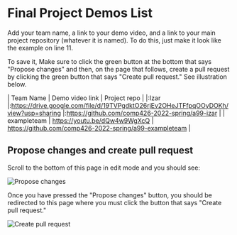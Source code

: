 # Final Project Demos List

Add your team name, a link to your demo video, and a link to your main project repository (whatever it is named).
To do this, just make it look like the example on line 11.

To save it, Make sure to click the green button at the bottom that says "Propose changes" and then, on the page that follows, create a pull request by clicking the green button that says "Create pull request."
See illustration below.

| Team Name | Demo video link | Project repo | 
|:Izar |:https://drive.google.com/file/d/19TVPgdktO26rjEv2OHeJTFfpqOOyDOKh/view?usp=sharing |:https://github.com/comp426-2022-spring/a99-izar |
| exampleteam | https://youtu.be/dQw4w9WgXcQ | https://github.com/comp426-2022-spring/a99-exampleteam |

## Propose changes and create pull request

Scroll to the bottom of this page in edit mode and you should see: 

![Propose changes](https://user-images.githubusercontent.com/2459227/161869759-dc655119-5a19-4459-a3b9-7621d1c3e865.png)

Once you have pressed the "Propose changes" button, you should be redirected to this page where you must click the button that says "Create pull request."

![Create pull request](https://user-images.githubusercontent.com/2459227/161869772-c1fbd6d5-fa7e-43f0-8827-2ea2e07ec082.png)
